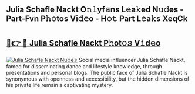 ## Julia Schafle Nackt O𝚗𝚕yf𝚊ns L𝚎a𝚔ed N𝚞𝚍es - Part-Fvn P𝚑𝚘tos Vi𝚍𝚎o - H𝚘𝚝 Part L𝚎a𝚔s XeqCk

# <h2><a href="http://kfay28.oniu.top/?m=Julia+Schafle+Nackt">🔗👉 🔴 Julia Schafle Nackt P𝚑ot𝚘𝚜 V𝚒d𝚎o</a></h2>

[![Julia Schafle Nackt Nu𝚍e𝚜](https://i.imgur.com/0qMVB7G.gif)](http://kfay28.oniu.top/?m=Julia+Schafle+Nackt)
Social media influencer Julia Schafle Nackt, famed for disseminating dance and lifestyle knowledge, through presentations and personal blogs. The public face of Julia Schafle Nackt is synonymous with openness and accessibility, but the hidden dimensions of his private life remain a captivating mystery.  
